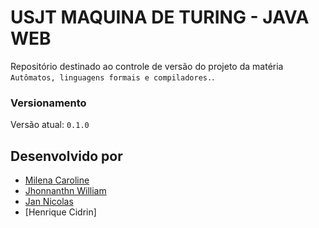 # USJT MAQUINA DE TURING - JAVA WEB

Repositório destinado ao controle de versão do projeto da matéria  `Autômatos, linguagens formais e compiladores.`.

### Versionamento
Versão atual: `0.1.0`

## Desenvolvido por

* [Milena Caroline](https://github.com/milenacaroline)
* [Jhonnanthn William](https://github.com/jhonnanthn)
* [Jan Nicolas](https://github.com/theparadoxnick)
* [Henrique Cidrin]
